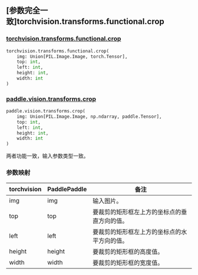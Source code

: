 ## [参数完全一致]torchvision.transforms.functional.crop

### [torchvision.transforms.functional.crop](https://pytorch.org/vision/main/generated/torchvision.transforms.functional.crop.html)

```python
torchvision.transforms.functional.crop(
    img: Union[PIL.Image.Image, torch.Tensor],
    top: int,
    left: int,
    height: int,
    width: int
)
```

### [paddle.vision.transforms.crop](https://www.paddlepaddle.org.cn/documentation/docs/zh/develop/api/paddle/vision/transforms/crop_cn.html)

```python
paddle.vision.transforms.crop(
    img: Union[PIL.Image.Image, np.ndarray, paddle.Tensor],
    top: int,
    left: int,
    height: int,
    width: int
)
```

两者功能一致，输入参数类型一致。

### 参数映射

| torchvision | PaddlePaddle | 备注                         |
| ----------- | ------------ | ---------------------------- |
| img         | img     | 输入图片。 |
| top         | top     | 要裁剪的矩形框左上方的坐标点的垂直方向的值。 |
| left        | left    | 要裁剪的矩形框左上方的坐标点的水平方向的值。 |
| height      | height  | 要裁剪的矩形框的高度值。 |
| width       | width   | 要裁剪的矩形框的宽度值。 |

